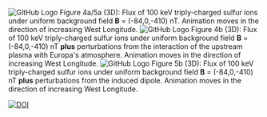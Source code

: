 ![GitHub Logo](/Animation_2.gif)
Figure 4a/5a (3D): Flux of 100 keV triply-charged sulfur ions under uniform background field **B** = (-84,0,-410) nT. Animation moves in the direction of increasing West Longitude.
![GitHub Logo](/Animation_1.gif)
Figure 4b (3D): Flux of 100 keV triply-charged sulfur ions under uniform background field **B** = (-84,0,-410) nT **plus** perturbations from the interaction of the upstream plasma with Europa's atmosphere. Animation moves in the direction of increasing West Longitude.
![GitHub Logo](/Animation_4.gif)
Figure 5b (3D): Flux of 100 keV triply-charged sulfur ions under uniform background field **B** = (-84,0,-410) nT **plus** perturbations from the induced dipole. Animation moves in the direction of increasing West Longitude.


[![DOI](https://zenodo.org/badge/292410054.svg)](https://zenodo.org/badge/latestdoi/292410054)

